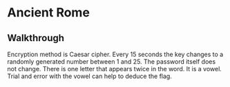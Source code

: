 # Ancient Rome 

## Walkthrough
Encryption method is Caesar cipher.
Every 15 seconds the key changes to a randomly generated number between 1 and 25. 
The password itself does not change. 
There is one letter that appears twice in the word. It is a vowel. 
Trial and error with the vowel can help to deduce the flag. 